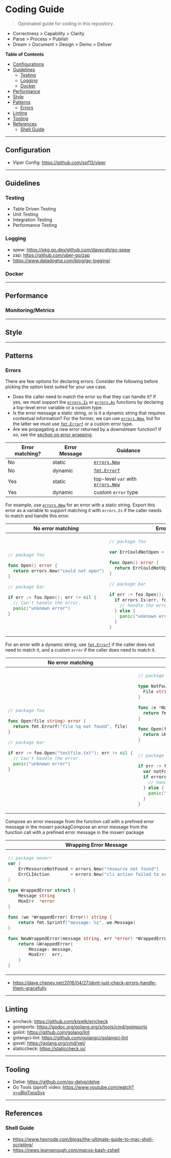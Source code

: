 # Coding Guide
> Opininated guide for coding in this repository. 

* Correctness > Capability > Clarity
* Parse > Process > Publish 
* Dream > Document > Design > Demo > Deliver 

**Table of Contents** 

- [Configurations](#configuration)
- [Guidelines](#guidelines)
   - [Testing](#testing)
   - [Logging](#logging)
   - [Docker](#docker)
- [Performance](#performance)
- [Style](#style)
- [Patterns](#patterns)
   - [Errors](#errors)
- [Linting](#linting)
- [Tooling](#tooling)
- [References](#references)
   - [Shell Guide](#shell-guide)

<hr>

## Configuration 

- Viper Config: https://github.com/spf13/viper

<hr>

## Guidelines 

### Testing 

- Table Driven Testing
- Unit Testing
- Integration Testing
- Performance Testing

### Logging 

- spew: https://pkg.go.dev/github.com/davecgh/go-spew
- zap: https://github.com/uber-go/zap
- https://www.datadoghq.com/blog/go-logging/

### Docker

<hr>

## Performance 

### Monitoring/Metrics

<hr>

## Style 

<hr>

## Patterns 

### Errors


There are few options for declaring errors.
Consider the following before picking the option best suited for your use case.

- Does the caller need to match the error so that they can handle it?
  If yes, we must support the [`errors.Is`] or [`errors.As`] functions
  by declaring a top-level error variable or a custom type.
- Is the error message a static string,
  or is it a dynamic string that requires contextual information?
  For the former, we can use [`errors.New`], but for the latter we must
  use [`fmt.Errorf`] or a custom error type.
- Are we propagating a new error returned by a downstream function?
  If so, see the [section on error wrapping](#error-wrapping).

[`errors.Is`]: https://golang.org/pkg/errors/#Is
[`errors.As`]: https://golang.org/pkg/errors/#As

| Error matching? | Error Message | Guidance                            |
|-----------------|---------------|-------------------------------------|
| No              | static        | [`errors.New`]                      |
| No              | dynamic       | [`fmt.Errorf`]                      |
| Yes             | static        | top-level `var` with [`errors.New`] |
| Yes             | dynamic       | custom `error` type                 |

[`errors.New`]: https://golang.org/pkg/errors/#New
[`fmt.Errorf`]: https://golang.org/pkg/fmt/#Errorf

For example,
use [`errors.New`] for an error with a static string.
Export this error as a variable to support matching it with `errors.Is`
if the caller needs to match and handle this error.

<table>
<thead><tr><th>No error matching</th><th>Error matching</th></tr></thead>
<tbody>
<tr><td>

```go
// package foo

func Open() error {
  return errors.New("could not open")
}

// package bar

if err := foo.Open(); err != nil {
  // Can't handle the error.
  panic("unknown error")
}
```

</td><td>

```go
// package foo

var ErrCouldNotOpen = errors.New("could not open")

func Open() error {
  return ErrCouldNotOpen
}

// package bar

if err := foo.Open(); err != nil {
  if errors.Is(err, foo.ErrCouldNotOpen) {
    // handle the error
  } else {
    panic("unknown error")
  }
}
```

</td></tr>
</tbody></table>

For an error with a dynamic string,
use [`fmt.Errorf`] if the caller does not need to match it,
and a custom `error` if the caller does need to match it.

<table>
<thead><tr><th>No error matching</th><th>Error matching</th></tr></thead>
<tbody>
<tr><td>

```go
// package foo

func Open(file string) error {
  return fmt.Errorf("file %q not found", file)
}

// package bar

if err := foo.Open("testfile.txt"); err != nil {
  // Can't handle the error.
  panic("unknown error")
}
```

</td><td>

```go
// package foo

type NotFoundError struct {
  File string
}

func (e *NotFoundError) Error() string {
  return fmt.Sprintf("file %q not found", e.File)
}

func Open(file string) error {
  return &NotFoundError{File: file}
}


// package bar

if err := foo.Open("testfile.txt"); err != nil {
  var notFound *NotFoundError
  if errors.As(err, &notFound) {
    // handle the error
  } else {
    panic("unknown error")
  }
}
```

</td></tr>
</tbody></table>

Compose an error message from the function call with a prefined error message in the moxerr packagCompose an error message from the function call with a prefined error message in the moxerr package

<table>
<thead><tr><th>Wrapping Error Message</th></tr></thead>
<tbody>
<tr><td>

```go
// package moxerr
var (
	ErrResourceNotFound = errors.New("resource not found")
	ErrCLIAction        = errors.New("cli action failed to execute")
)

type WrappedError struct {
	Message string
	MoxErr  *error
}

func (we *WrappedError) Error() string {
	return fmt.Sprintf("message: %s", we.Message)
}

func NewWrappedError(message string, err *error) *WrappedError {
	return &WrappedError{
		Message: message,
		MoxErr:  err,
	}
}
```

</td></tr>
</tbody></table>


* https://dave.cheney.net/2016/04/27/dont-just-check-errors-handle-them-gracefully


<hr>

## Linting 

- errcheck: https://github.com/kisielk/errcheck
- goimports: https://godoc.org/golang.org/x/tools/cmd/goimports
- golint: https://github.com/golang/lint
- golangci-lint: https://github.com/golangci/golangci-lint
- govet: https://golang.org/cmd/vet/
- staticcheck: https://staticcheck.io/

<hr>

## Tooling 

- Delve: https://github.com/go-delve/delve
- Go Tools (pprof) video: https://www.youtube.com/watch?v=uBjoTxosSys

<hr>

## References

### Shell Guide

* https://www.hexnode.com/blogs/the-ultimate-guide-to-mac-shell-scripting/
* https://news.learnenough.com/macos-bash-zshell
